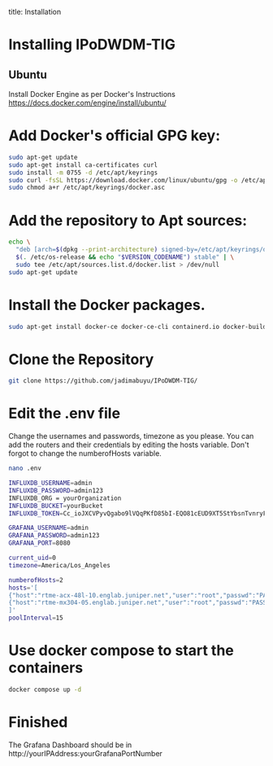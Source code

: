 title: Installation

# Installing IPoDWDM-TIG

## Ubuntu 

Install Docker Engine as per Docker's Instructions
https://docs.docker.com/engine/install/ubuntu/

# Add Docker's official GPG key:
```bash
sudo apt-get update
sudo apt-get install ca-certificates curl
sudo install -m 0755 -d /etc/apt/keyrings
sudo curl -fsSL https://download.docker.com/linux/ubuntu/gpg -o /etc/apt/keyrings/docker.asc
sudo chmod a+r /etc/apt/keyrings/docker.asc
```

# Add the repository to Apt sources:
```bash
echo \
  "deb [arch=$(dpkg --print-architecture) signed-by=/etc/apt/keyrings/docker.asc] https://download.docker.com/linux/ubuntu \
  $(. /etc/os-release && echo "$VERSION_CODENAME") stable" | \
  sudo tee /etc/apt/sources.list.d/docker.list > /dev/null
sudo apt-get update
```
# Install the Docker packages.
```bash
sudo apt-get install docker-ce docker-ce-cli containerd.io docker-buildx-plugin docker-compose-plugin
```

# Clone the Repository
```bash
git clone https://github.com/jadimabuyu/IPoDWDM-TIG/
```

# Edit the .env file
Change the usernames and passwords, timezone as you please. You can add the routers and their credentials by editing the hosts variable.
Don't forgot to change the numberofHosts variable.
```bash
nano .env

INFLUXDB_USERNAME=admin
INFLUXDB_PASSWORD=admin123
INFLUXDB_ORG = yourOrganization
INFLUXDB_BUCKET=yourBucket
INFLUXDB_TOKEN=Cc_ioJXCVPyvQgabo9lVQqPKfD85bI-EQO81cEUD9XT5StYbsnTvnryF5QCemXXpTdiIrJoJXbprLiQcUbbDng==

GRAFANA_USERNAME=admin
GRAFANA_PASSWORD=admin123
GRAFANA_PORT=8080

current_uid=0
timezone=America/Los_Angeles

numberofHosts=2
hosts='[
{"host":"rtme-acx-48l-10.englab.juniper.net","user":"root","passwd":"PASSWORD"},
{"host":"rtme-mx304-05.englab.juniper.net","user":"root","passwd":"PASSWORD"},
]'
poolInterval=15
```
# Use docker compose to start the containers
```bash
docker compose up -d
```

# Finished
The Grafana Dashboard should be in http://yourIPAddress:yourGrafanaPortNumber

